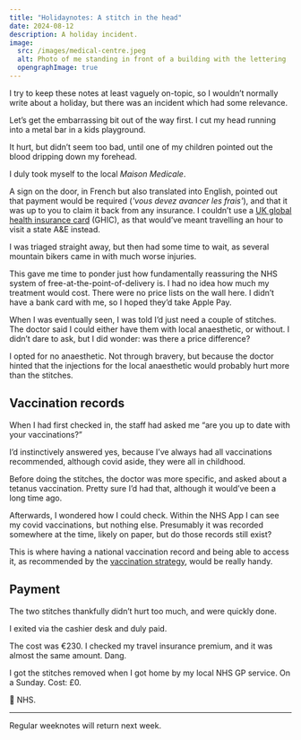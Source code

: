 ```yaml
---
title: "Holidaynotes: A stitch in the head"
date: 2024-08-12
description: A holiday incident.
image:
  src: /images/medical-centre.jpeg
  alt: Photo of me standing in front of a building with the lettering 'MEDIC' above it
  opengraphImage: true
---
```


I try to keep these notes at least vaguely on-topic, so I wouldn’t normally write about a holiday, but there was an incident which had some relevance.

Let’s get the embarrassing bit out of the way first. I cut my head running into a metal bar in a kids playground.

It hurt, but didn’t seem too bad, until one of my children pointed out the blood dripping down my forehead.

I duly took myself to the local <i lang="fr">Maison Medicale</i>.

A sign on the door, in French but also translated into English, pointed out that payment would be required (<i lang="fr">'vous devez avancer les frais'</i>), and that it was up to you to claim it back from any insurance. I couldn’t use a [UK global health insurance card](https://www.nhs.uk/using-the-nhs/healthcare-abroad/apply-for-a-free-uk-global-health-insurance-card-ghic/) (GHIC), as that would’ve meant travelling an hour to visit a state A&E instead.

I was triaged straight away, but then had some time to wait, as several mountain bikers came in with much worse injuries.

This gave me time to ponder just how fundamentally reassuring the NHS system of free-at-the-point-of-delivery is. I had no idea how much my treatment would cost. There were no price lists on the wall here. I didn’t have a bank card with me, so I hoped they’d take Apple Pay.

When I was eventually seen, I was told I’d just need a couple of stitches. The doctor said I could either have them with local anaesthetic, or without. I didn’t dare to ask, but I did wonder: was there a price difference?

I opted for no anaesthetic. Not through bravery, but because the doctor hinted that the injections for the local anaesthetic would probably hurt more than the stitches.

## Vaccination records

When I had first checked in, the staff had asked me “are you up to date with your vaccinations?”

I’d instinctively answered yes, because I’ve always had all vaccinations recommended, although covid aside, they were all in childhood.

Before doing the stitches, the doctor was more specific, and asked about a tetanus vaccination. Pretty sure I’d had that, although it would’ve been a long time ago.

Afterwards, I wondered how I could check. Within the NHS App I can see my covid vaccinations, but nothing else. Presumably it was recorded somewhere at the time, likely on paper, but do those records still exist?

This is where having a national vaccination record and being able to access it, as recommended by the [vaccination strategy](/posts/week-1-vaccinations/), would be really handy.

## Payment

The two stitches thankfully didn’t hurt too much, and were quickly done.

I exited via the cashier desk and duly paid.

The cost was €230. I checked my travel insurance premium, and it was almost the same amount. Dang.

I got the stitches removed when I got home by my local NHS GP service. On a Sunday. Cost: £0.

💙 NHS.

---

Regular weeknotes will return next week.
